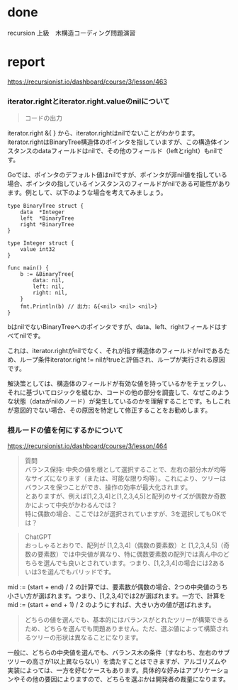 # done
recursion 上級　木構造コーディング問題演習</br>
# report
https://recursionist.io/dashboard/course/3/lesson/463</br>

### iterator.rightとiterator.right.valueのnilについて
>コードの出力

iterator.right &{<nil> <nil> <nil>}
から、iterator.rightはnilでないことがわかります。iterator.rightはBinaryTree構造体のポインタを指していますが、この構造体インスタンスのdataフィールドはnilで、その他のフィールド（leftとright）もnilです。

Goでは、ポインタのデフォルト値はnilですが、ポインタが非nil値を指している場合、ポインタの指しているインスタンスのフィールドがnilである可能性があります。例として、以下のような場合を考えてみましょう。

```
type BinaryTree struct {
    data  *Integer
    left  *BinaryTree
    right *BinaryTree
}

type Integer struct {
    value int32
}

func main() {
    b := &BinaryTree{
        data: nil,
        left: nil,
        right: nil,
    }
    fmt.Println(b) // 出力: &{<nil> <nil> <nil>}
}
```
bはnilでないBinaryTreeへのポインタですが、data、left、rightフィールドはすべてnilです。

これは、iterator.rightがnilでなく、それが指す構造体のフィールドがnilであるため、ループ条件iterator.right != nilがtrueと評価され、ループが実行される原因です。

解決策としては、構造体のフィールドが有効な値を持っているかをチェックし、それに基づいてロジックを組むか、コードの他の部分を調査して、なぜこのような状態（dataがnilのノード）が発生しているのかを理解することです。もしこれが意図的でない場合、その原因を特定して修正することをお勧めします。

### 根ルードの値を何にするかについて
https://recursionist.io/dashboard/course/3/lesson/464

>質問</br>
バランス保持: 中央の値を根として選択することで、左右の部分木が均等なサイズになります（または、可能な限り均等）。これにより、ツリーはバランスを保つことができ、操作の効率が最大化されます。</br>
とありますが、例えば[1,2,3,4]と[1,2,3,4,5]と配列のサイズが偶数か奇数かによって中央がかわるんでは？</br>特に偶数の場合、ここでは2が選択されていますが、3を選択してもOKでは？</br>

>ChatGPT</br>
おっしゃるとおりで、配列が [1,2,3,4]（偶数の要素数）と [1,2,3,4,5]（奇数の要素数）では中央値が異なり、特に偶数要素数の配列では真ん中のどちらを選んでも良いとされています。つまり、[1,2,3,4]の場合には2あるいは3を選んでもバリッドです。

mid := (start + end) / 2 の計算では、要素数が偶数の場合、2つの中央値のうち小さい方が選ばれます。つまり、[1,2,3,4]では2が選ばれます。一方で、計算を mid := (start + end + 1) / 2 のようにすれば、大きい方の値が選ばれます。

>どちらの値を選んでも、基本的にはバランスがとれたツリーが構築できるため、どちらを選んでも問題ありません。ただ、選ぶ値によって構築されるツリーの形状は異なることになります。

一般に、どちらの中央値を選んでも、バランス木の条件（すなわち、左右のサブツリーの高さが1以上異ならない）を満たすことはできますが、アルゴリズムや実装によっては、一方を好むケースもあります。具体的な好みはアプリケーションやその他の要因によりますので、どちらを選ぶかは開発者の裁量になります。

